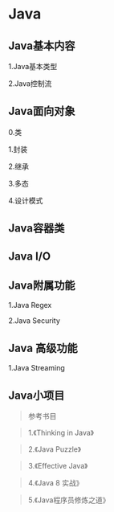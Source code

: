 # Java

## Java基本内容

1.Java基本类型

2.Java控制流

## Java面向对象

0.类

1.封装

2.继承

3.多态

4.设计模式

## Java容器类

## Java I/O

## Java附属功能

1.Java Regex

2.Java Security

## Java 高级功能

1.Java Streaming

## Java小项目

> 参考书目

> 1.《Thinking in Java》

> 2.《Java Puzzle》

> 3.《Effective Java》

> 4.《Java 8 实战》

> 5.《Java程序员修炼之道》